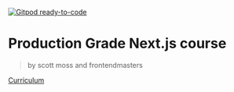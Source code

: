 [![Gitpod ready-to-code](https://img.shields.io/badge/Gitpod-ready--to--code-blue?logo=gitpod)](https://gitpod.io/#https://github.com/mlaurel/nextjs-production-grade)

# Production Grade Next.js course
> by scott moss and frontendmasters

[Curriculum](https://production-grade-nextjs.vercel.app)
